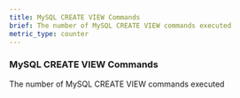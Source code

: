 ```yaml
---
title: MySQL CREATE VIEW Commands
brief: The number of MySQL CREATE VIEW commands executed
metric_type: counter
---
```

### MySQL CREATE VIEW Commands

The number of MySQL CREATE VIEW commands executed

